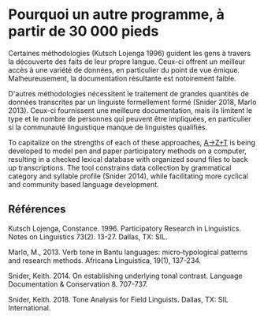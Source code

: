 # Pourquoi un autre programme, à partir de 30 000 pieds

Certaines méthodologies (Kutsch Lojenga 1996) guident les gens à travers la découverte des faits de leur propre langue. Ceux-ci offrent un meilleur accès à une variété de données, en particulier du point de vue émique. Malheureusement, la documentation résultante est notoirement faible.

D'autres méthodologies nécessitent le traitement de grandes quantités de données transcrites par un linguiste formellement formé (Snider 2018, Marlo 2013). Ceux-ci fournissent une meilleure documentation, mais ils limitent le type et le nombre de personnes qui peuvent être impliquées, en particulier si la communauté linguistique manque de linguistes qualifiés.

To capitalize on the strengths of each of these approaches, [A→Z+T](https://github.com/kent-rasmussen/azt) is being developed to model pen and paper participatory methods on a computer, resulting in a checked lexical database with organized sound files to back up transcriptions. The tool constrains data collection by grammatical category and syllable profile (Snider 2014), while facilitating more cyclical and community based language development.

## Références

Kutsch Lojenga, Constance. 1996. Participatory Research in Linguistics. Notes on Linguistics 73(2). 13-27. Dallas, TX: SIL.

Marlo, M., 2013. Verb tone in Bantu languages: micro‑typological patterns and research methods. Africana Linguistica, 19(1), 137-234.

Snider, Keith. 2014. On establishing underlying tonal contrast. Language Documentation &amp; Conservation 8. 707-737.

Snider, Keith. 2018. Tone Analysis for Field Linguists. Dallas, TX: SIL International.
